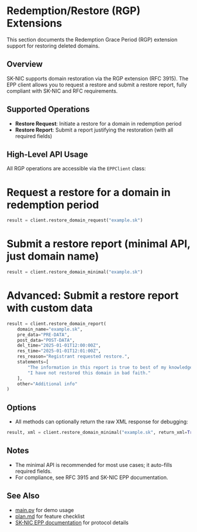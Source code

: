# Redemption/Restore (RGP) Extensions

This section documents the Redemption Grace Period (RGP) extension support for restoring deleted domains.

## Overview
SK-NIC supports domain restoration via the RGP extension (RFC 3915). The EPP client allows you to request a restore and submit a restore report, fully compliant with SK-NIC and RFC requirements.

## Supported Operations
- **Restore Request**: Initiate a restore for a domain in redemption period
- **Restore Report**: Submit a report justifying the restoration (with all required fields)

## High-Level API Usage
All RGP operations are accessible via the `EPPClient` class:


# Request a restore for a domain in redemption period

```python
result = client.restore_domain_request("example.sk")
```

# Submit a restore report (minimal API, just domain name)

```python
result = client.restore_domain_minimal("example.sk")
```

# Advanced: Submit a restore report with custom data

```python
result = client.restore_domain_report(
    domain_name="example.sk",
    pre_data="PRE-DATA",
    post_data="POST-DATA",
    del_time="2025-01-01T12:00:00Z",
    res_time="2025-01-01T12:01:00Z",
    res_reason="Registrant requested restore.",
    statements=[
        "The information in this report is true to best of my knowledge.",
        "I have not restored this domain in bad faith."
    ],
    other="Additional info"
)
```

## Options
- All methods can optionally return the raw XML response for debugging:

```python
result, xml = client.restore_domain_minimal("example.sk", return_xml=True)
```

## Notes
- The minimal API is recommended for most use cases; it auto-fills required fields.
- For compliance, see RFC 3915 and SK-NIC EPP documentation.

## See Also
- [main.py](main.py) for demo usage
- [plan.md](plan.md) for feature checklist
- [SK-NIC EPP documentation](EPP_Commands.md) for protocol details
